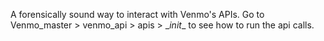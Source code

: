 A forensically sound way to interact with Venmo's APIs. Go to Venmo_master > venmo_api > apis > \__init__ to see how to run the api calls.
